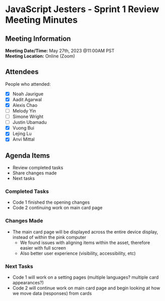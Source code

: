 # JavaScript Jesters - Sprint 1 Review Meeting Minutes
## Meeting Information
**Meeting Date/Time:** May 27th, 2023 @11:00AM PST  
**Meeting Location:** Online (Zoom)

## Attendees
People who attended:
- [X] Noah Jaurigue
- [X] Aadit Agarwal
- [X] Alexis Chao
- [ ] Melody Yin
- [ ] Simone Wright
- [ ] Justin Ubamadu
- [X] Vuong Bui
- [X] Lejing Lu
- [X] Anvi Mittal

## Agenda Items
- Review completed tasks
- Share changes made
- Next tasks

### Completed Tasks
- Code 1 finished the opening changes
- Code 2 continuing work on main card page

### Changes Made
- The main card page will be displayed across the entire device display, instead of within the pink computer
  - We found issues with aligning items within the asset, therefore easier with full screen
  - Also better user experience (visibility, accessibility, etc)

### Next Tasks
- Code 1 will work on a setting pages (multiple languages? multiple card appearances?)
- Code 2 will continue work on main card page and begin looking at how we move data (responses) from cards
